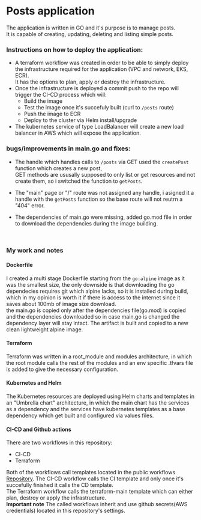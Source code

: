 # Posts application
The application is written in GO and it's purpose is to manage posts. <br> 
It is capable of creating, updating, deleting and listing simple posts.

### Instructions on how to deploy the application:
- A terraform workflow was created in order to be able to simply deploy the infrastructure required for the application (VPC and network, EKS, ECR).<br>
  It has the options to plan, apply or destroy the infrastructure.
- Once the infrastructure is deployed a commit push to the repo will trigger the CI-CD process which will:
  - Build the image
  - Test the image once it's succefuly built (curl to `/posts` route)
  - Push the image to ECR
  - Deploy to the cluster via Helm install/upgrade
- The kubernetes service of type LoadBalancer will create a new load balancer in AWS which will expose the application.
  <br>

### bugs/improvements in main.go and fixes:
- The handle which handles calls to `/posts` via GET used the `createPost` function which creates a new post, <br> 
  GET methods are ususally supposed to only list or get resources and not create them, so i switched the function to `getPosts`.
  
- The "main" page or "/" route was not assigned any handle, i asigned it a handle with the `getPosts` function so the base route will not reutrn a "404" error.
- The dependencies of main.go were missing, added go.mod file in order to download the dependencies during the image building.
<br>

### My work and notes
#### Dockerfile
I created a multi stage Dockerfile starting from the `go:alpine` image as it was the smallest size, the only downside is that downloading the go dependecies requires git which alpine lacks, so it is installed during build, which in my opinion is worth it if there is access to the internet since it saves about 100mb of image size download.<br>
the main.go is copied only after the dependencies file(go.mod) is copied and the dependencies downloaded so in case main.go is changed the dependency layer will stay intact.
The artifact is built and copied to a new clean lightweight alpine image.

#### Terraform
Terraform was written in a root_module and modules architecture, in which the root module calls the rest of the modules and an env specific .tfvars file is added to give the necessary configuration.

#### Kubernetes and Helm
The Kubernetes resources are deployed using Helm charts and templates in an "Umbrella chart" architecture, in which the main chart has the services as a dependency and the services have kubernetes templates as a base dependency which get built and configured via values files.

#### CI-CD and Github actions
There are two workflows in this repository:
  - CI-CD
  - Terraform<br>

Both of the workflows call templates located in the public workflows [Repository](https://github.com/sincros121/y2_devosp_test_templates).
The CI-CD workflow calls the CI template and only once it's succefully finished it calls the CD template.<br>
The Terraform workflow calls the terraform-main template which can either plan, destroy or apply the infrastructure.<br>
**Important note** The called workflows inherit and use github secrets(AWS credentials) located in this repository's settings.
